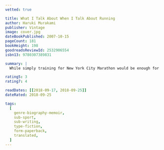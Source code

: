```yaml
---
vetted: true

title: What I Talk About When I Talk About Running
author: Haruki Murakami
publisher: Vintage
image: cover.jpg
dateBookPublished: 2007-10-15
pageCount: 181
bookHeight: 198
goodreadsReviewId: 2532906554
isbn13: 9780307389831

summary: |
  While simply training for New York City Marathon would be enough for most people, Haruki Murakami's decided to write about it as well. The result is a beautiful memoir about his intertwined obsessions with running and writing, full of vivid memories and insights, including the eureka moment when he decided to become a writer.

rating5: 3
rating7: 4

readDates: [[2018-09-17, 2018-09-25]]
dateRated: 2018-09-25

tags:
  [
    genre-biography-memoir,
    sub-sport,
    sub-writing,
    type-fiction,
    form-paperback,
    translated,
  ]
---
```

